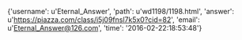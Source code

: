 {'username': u'Eternal_Answer', 'path': u'wd1198/1198.html', 'answer': u'https://piazza.com/class/i5j09fnsl7k5x0?cid=82', 'email': u'Eternal_Answer@126.com', 'time': '2016-02-22:18:53:48'}
